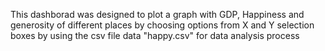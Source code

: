 This dashborad was designed to plot a graph with GDP, Happiness and generosity of different places by choosing options from X and Y selection boxes 
by using the csv file data  "happy.csv" for data analysis process
